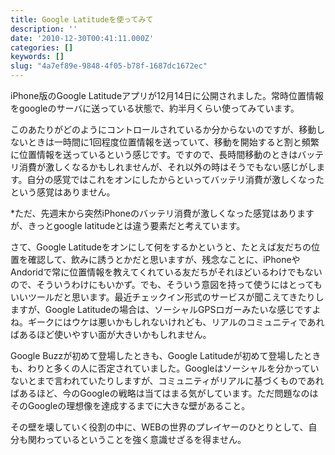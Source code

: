 ```yaml
---
title: Google Latitudeを使ってみて
description: ''
date: '2010-12-30T00:41:11.000Z'
categories: []
keywords: []
slug: "4a7ef89e-9848-4f05-b78f-1687dc1672ec"
---
```

iPhone版のGoogle Latitudeアプリが12月14日に公開されました。常時位置情報をgoogleのサーバに送っている状態で、約半月くらい使ってみています。

このあたりがどのようにコントロールされているか分からないのですが、移動しないときは一時間に1回程度位置情報を送っていて、移動を開始すると割と頻繁に位置情報を送っているという感じです。ですので、長時間移動のときはバッテリ消費が激しくなるかもしれませんが、それ以外の時はそうでもない感じがします。自分の感覚ではこれをオンにしたからといってバッテリ消費が激しくなったという感覚はありません。

\*ただ、先週末から突然iPhoneのバッテリ消費が激しくなった感覚はありますが、きっとgoogle latitudeとは違う要素だと考えています。

さて、Google Latitudeをオンにして何をするかというと、たとえば友だちの位置を確認して、飲みに誘うとかだと思いますが、残念なことに、iPhoneやAndoridで常に位置情報を教えてくれている友だちがそれほどいるわけでもないので、そういうわけにもいかず。でも、そういう意図を持って使うにはとってもいいツールだと思います。最近チェックイン形式のサービスが聞こえてきたりしますが、Google Latitudeの場合は、ソーシャルGPSロガーみたいな感じですよね。ギークにはウケは悪いかもしれないけれども、リアルのコミュニティであればあるほど使いやすい面が大きいかもしれません。

Google Buzzが初めて登場したときも、Google Latitudeが初めて登場したときも、わりと多くの人に否定されていました。Googleはソーシャルを分かっていないとまで言われていたりしますが、コミュニティがリアルに基づくものであればあるほど、今のGoogleの戦略は当てはまる気がしています。ただ問題なのはそのGoogleの理想像を達成するまでに大きな壁があること。

その壁を壊していく役割の中に、WEBの世界のプレイヤーのひとりとして、自分も関わっているということを強く意識せざるを得ません。